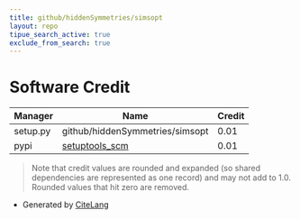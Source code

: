 ```yaml
---
title: github/hiddenSymmetries/simsopt
layout: repo
tipue_search_active: true
exclude_from_search: true
---
```

# Software Credit

|Manager|Name|Credit|
|-------|----|------|
|setup.py|github/hiddenSymmetries/simsopt|0.01|
|pypi|[setuptools_scm](https://github.com/pypa/setuptools_scm/)|0.01|


> Note that credit values are rounded and expanded (so shared dependencies are represented as one record) and may not add to 1.0. Rounded values that hit zero are removed.


- Generated by [CiteLang](https://github.com/vsoch/citelang)
